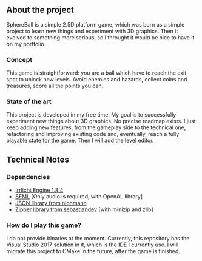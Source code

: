 ## About the project
SphereBall is a simple 2.5D platform game, which was born as a simple project to learn new things and experiment with 3D graphics. Then it evolved to something more serious, so I throught it would be nice to have it on my portfolio.

### Concept
This game is straightforward: you are a ball which have to reach the exit spot to unlock new levels. Avoid enemies and hazards, collect coins and treasures, score all the points you can.

### State of the art
This project is developed in my free time. My goal is to successfully experiment new things about 3D graphics. No precise roadmap exists. I just keep adding new features, from the gameplay side to the technical one, refactoring and improving existing code and, eventually, reach a fully playable state for the game. Then I will add the level editor.

## Technical Notes

### Dependencies
- [Irrlicht Engine 1.8.4](http://irrlicht.sourceforge.net/)
- [SFML](https://www.sfml-dev.org/) [Only audio is required, with OpenAL library]
- [JSON library from nlohmann](https://github.com/nlohmann/json)
- [Zipper library from sebastiandev](https://github.com/sebastiandev/zipper) [with minizip and zlib]

### How do I play this game?
I do not provide binaries at the moment. Currently, this repository has the Visual Studio 2017 solution in it, which is the IDE I currently use. I will migrate this project to CMake in the future, after the game is finished.